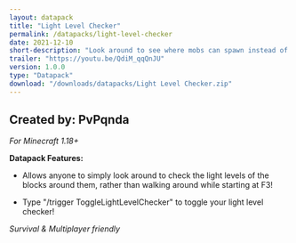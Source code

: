 ```yaml
---
layout: datapack
title: "Light Level Checker"
permalink: /datapacks/light-level-checker
date: 2021-12-10
short-description: "Look around to see where mobs can spawn instead of walking around staring at F3!"
trailer: "https://youtu.be/QdiM_qqQnJU"
version: 1.0.0
type: "Datapack"
download: "/downloads/datapacks/Light Level Checker.zip"
---
```

Created by: PvPqnda
-
*For Minecraft 1.18+*

**Datapack Features:**

- Allows anyone to simply look around to check the light levels of the blocks around them, rather than walking around while starting at F3!

- Type "/trigger ToggleLightLevelChecker" to toggle your light level checker!

*Survival & Multiplayer friendly*